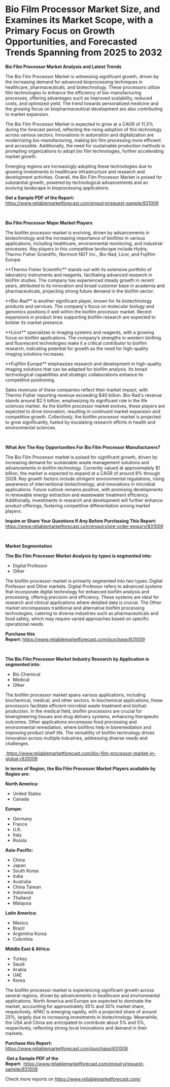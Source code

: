 <p><h1>Bio Film Processor Market Size, and Examines its Market Scope, with a Primary Focus on Growth Opportunities, and Forecasted Trends Spanning from 2025 to 2032</h1></p><p><strong>Bio Film Processor Market Analysis and Latest Trends</strong></p>
<p><p>The Bio Film Processor Market is witnessing significant growth, driven by the increasing demand for advanced bioprocessing techniques in healthcare, pharmaceuticals, and biotechnology. These processors utilize film technologies to enhance the efficiency of bio-manufacturing processes, offering advantages such as improved scalability, reduced costs, and optimized yield. The trend towards personalized medicine and the growing focus on biopharmaceutical development are also contributing to market expansion.</p><p>The Bio Film Processor Market is expected to grow at a CAGR of 11.3% during the forecast period, reflecting the rising adoption of this technology across various sectors. Innovations in automation and digitalization are modernizing bio-manufacturing, making bio film processing more efficient and accessible. Additionally, the need for sustainable production methods is prompting organizations to adopt bio film technologies, further accelerating market growth.</p><p>Emerging regions are increasingly adopting these technologies due to growing investments in healthcare infrastructure and research and development activities. Overall, the Bio Film Processor Market is poised for substantial growth, powered by technological advancements and an evolving landscape in bioprocessing applications.</p></p>
<p><strong>Get a Sample PDF of the Report:&nbsp;</strong> <a href="https://www.reliablemarketforecast.com/enquiry/request-sample/831009?utm_campaign=2949&utm_medium=2&utm_source=Github&utm_content=ia&utm_term=25032025&utm_id=bio-film-processor">https://www.reliablemarketforecast.com/enquiry/request-sample/831009</a></p>
<p>&nbsp;</p>
<p><strong>Bio Film Processor Major Market Players</strong></p>
<p><p>The biofilm processor market is evolving, driven by advancements in biotechnology and the increasing importance of biofilms in various applications, including healthcare, environmental monitoring, and industrial processes. Key players in this competitive landscape include Hydra, Thermo Fisher Scientific, Normont NDT Inc., Bio-Rad, Licor, and Fujifilm Europe.</p><p>**Thermo Fisher Scientific** stands out with its extensive portfolio of laboratory instruments and reagents, facilitating advanced research in biofilm studies. The company has experienced steady growth in recent years, attributed to its innovation and broad customer base in academia and pharmaceuticals, projecting strong future demand in the biofilm sector.</p><p>**Bio-Rad** is another significant player, known for its biotechnology products and services. The company's focus on molecular biology and genomics positions it well within the biofilm processor market. Recent expansions in product lines supporting biofilm research are expected to bolster its market presence.</p><p>**Licor** specializes in imaging systems and reagents, with a growing focus on biofilm applications. The company’s strengths in western blotting and fluorescent technologies make it a critical contributor to biofilm research, indicating potential for growth as the need for high-quality imaging solutions increases.</p><p>**Fujifilm Europe** emphasizes research and development in high-quality imaging solutions that can be adapted for biofilm analysis. Its broad technological capabilities and strategic collaborations enhance its competitive positioning.</p><p>Sales revenues of these companies reflect their market impact, with Thermo Fisher reporting revenue exceeding $40 billion. Bio-Rad's revenue stands around $2.5 billion, emphasizing its significant role in the life sciences market. As the biofilm processor market evolves, these players are expected to drive innovation, resulting in continued market expansion and competitive growth. Collectively, the biofilm processor market is projected to grow significantly, fueled by escalating research efforts in health and environmental sciences.</p></p>
<p>&nbsp;</p>
<p><strong>What Are The Key Opportunities For Bio Film Processor Manufacturers?</strong></p>
<p><p>The Bio Film Processor market is poised for significant growth, driven by increasing demand for sustainable waste management solutions and advancements in biofilm technology. Currently valued at approximately $1 billion, the market is expected to expand at a CAGR of around 8% through 2028. Key growth factors include stringent environmental regulations, rising awareness of interventional biotechnology, and innovations in microbial applications. Future outlook remains positive, with promising developments in renewable energy extraction and wastewater treatment efficiency. Additionally, investments in research and development will further enhance product offerings, fostering competitive differentiation among market players.</p></p>
<p><strong>Inquire or Share Your Questions If Any Before Purchasing This Report:</strong> <a href="https://www.reliablemarketforecast.com/enquiry/pre-order-enquiry/831009?utm_campaign=2949&utm_medium=2&utm_source=Github&utm_content=ia&utm_term=25032025&utm_id=bio-film-processor">https://www.reliablemarketforecast.com/enquiry/pre-order-enquiry/831009</a></p>
<p>&nbsp;</p>
<p><strong>Market Segmentation</strong></p>
<p><strong>The Bio Film Processor Market Analysis by types is segmented into:</strong></p>
<p><ul><li>Digital Professor</li><li>Other</li></ul></p>
<p><p>The biofilm processor market is primarily segmented into two types: Digital Professor and Other markets. Digital Professor refers to advanced systems that incorporate digital technology for enhanced biofilm analysis and processing, offering precision and efficiency. These systems are ideal for research and clinical applications where detailed data is crucial. The Other market encompasses traditional and alternative biofilm processing technologies, catering to diverse industries such as pharmaceuticals and food safety, which may require varied approaches based on specific operational needs.</p></p>
<p><strong>Purchase this Report:&nbsp;</strong><a href="https://www.reliablemarketforecast.com/purchase/831009?utm_campaign=2949&utm_medium=2&utm_source=Github&utm_content=ia&utm_term=25032025&utm_id=bio-film-processor">https://www.reliablemarketforecast.com/purchase/831009</a></p>
<p>&nbsp;</p>
<p><strong>The Bio Film Processor Market Industry Research by Application is segmented into:</strong></p>
<p><ul><li>Bio Chemical</li><li>Medical</li><li>Other</li></ul></p>
<p><p>The biofilm processor market spans various applications, including biochemical, medical, and other sectors. In biochemical applications, these processors facilitate efficient microbial waste treatment and biofuel production. In the medical field, biofilm processors are crucial for bioengineering tissues and drug delivery systems, enhancing therapeutic outcomes. Other applications encompass food processing and environmental remediation, where biofilms help in bioremediation and improving product shelf life. The versatility of biofilm technology drives innovation across multiple industries, addressing diverse needs and challenges.</p></p>
<p><a href="https://www.reliablemarketforecast.com/bio-film-processor-market-in-global-r831009?utm_campaign=2949&utm_medium=2&utm_source=Github&utm_content=ia&utm_term=25032025&utm_id=bio-film-processor">&nbsp;https://www.reliablemarketforecast.com/bio-film-processor-market-in-global-r831009</a></p>
<p><strong>In terms of Region, the Bio Film Processor Market Players available by Region are:</strong></p>
<p>
    <p> <strong> North America: </strong>
        <ul>
            <li>United States</li>
            <li>Canada</li>
        </ul>
        </p> 
    <p> <strong> Europe: </strong>
        <ul>
            <li>Germany</li>
            <li>France</li>
            <li>U.K.</li>
            <li>Italy</li>
            <li>Russia</li>
        </ul>
        </p> 
    <p> <strong> Asia-Pacific: </strong>
        <ul>
            <li>China</li>
            <li>Japan</li>
            <li>South Korea</li>
            <li>India</li>
            <li>Australia</li>
            <li>China Taiwan</li>
            <li>Indonesia</li>
            <li>Thailand</li>
            <li>Malaysia</li>
        </ul>
        </p> 
    <p> <strong> Latin America: </strong>
        <ul>
            <li>Mexico</li>
            <li>Brazil</li>
            <li>Argentina Korea</li>
            <li>Colombia</li>
        </ul>
        </p> 
    <p> <strong> Middle East & Africa: </strong>
        <ul>
            <li>Turkey</li>
            <li>Saudi</li>
            <li>Arabia</li>
            <li>UAE</li>
            <li>Korea</li>
        </ul>
    </p>
    </p>
<p><p>The biofilm processor market is experiencing significant growth across several regions, driven by advancements in healthcare and environmental applications. North America and Europe are expected to dominate the market, accounting for approximately 35% and 30% market share, respectively. APAC is emerging rapidly, with a projected share of around 25%, largely due to increasing investments in biotechnology. Meanwhile, the USA and China are anticipated to contribute about 5% and 5%, respectively, reflecting strong local innovations and demand in their markets.</p></p>
<p><strong>Purchase this Report: </strong><a href="https://www.reliablemarketforecast.com/purchase/831009?utm_campaign=2949&utm_medium=2&utm_source=Github&utm_content=ia&utm_term=25032025&utm_id=bio-film-processor">https://www.reliablemarketforecast.com/purchase/831009</a></p>
<p>&nbsp;<strong>Get a Sample PDF of the Report:&nbsp;&nbsp;</strong><a href="https://www.reliablemarketforecast.com/enquiry/request-sample/831009?utm_campaign=2949&utm_medium=2&utm_source=Github&utm_content=ia&utm_term=25032025&utm_id=bio-film-processor">https://www.reliablemarketforecast.com/enquiry/request-sample/831009</a></p>
<p><strong></strong></p>
<p>Check more reports on <a href="https://www.reliablemarketforecast.com/?utm_campaign=2949&utm_medium=2&utm_source=Github&utm_content=ia&utm_term=25032025&utm_id=bio-film-processor">https://www.reliablemarketforecast.com/</a></p>